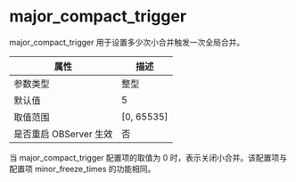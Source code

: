 major_compact_trigger 
==========================================

major_compact_trigger 用于设置多少次小合并触发一次全局合并。


|      **属性**      |    **描述**    |
|------------------|--------------|
| 参数类型             | 整型           |
| 默认值              | 5            |
| 取值范围             | \[0, 65535\] |
| 是否重启 OBServer 生效 | 否            |



当 major_compact_trigger 配置项的取值为 0 时，表示关闭小合并。该配置项与配置项 minor_freeze_times 的功能相同。
